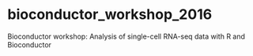 # bioconductor_workshop_2016
Bioconductor workshop: Analysis of single-cell RNA-seq data with R and Bioconductor
